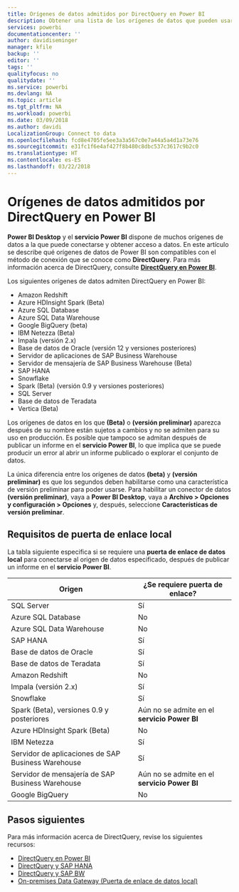 ```yaml
---
title: Orígenes de datos admitidos por DirectQuery en Power BI
description: Obtener una lista de los orígenes de datos que pueden usar DirectQuery.
services: powerbi
documentationcenter: ''
author: davidiseminger
manager: kfile
backup: ''
editor: ''
tags: ''
qualityfocus: no
qualitydate: ''
ms.service: powerbi
ms.devlang: NA
ms.topic: article
ms.tgt_pltfrm: NA
ms.workload: powerbi
ms.date: 03/09/2018
ms.author: davidi
LocalizationGroup: Connect to data
ms.openlocfilehash: fcd8e4705fe5ee3a3a567c0e7a44a5a4d1a73e76
ms.sourcegitcommit: e31fc1f6e4af427f8b480c8dbc537c3617c9b2c0
ms.translationtype: HT
ms.contentlocale: es-ES
ms.lasthandoff: 03/22/2018
---
```

# <a name="data-sources-supported-by-directquery-in-power-bi"></a>Orígenes de datos admitidos por DirectQuery en Power BI
**Power BI Desktop** y el **servicio Power BI** dispone de muchos orígenes de datos a la que puede conectarse y obtener acceso a datos. En este artículo se describe qué orígenes de datos de Power BI son compatibles con el método de conexión que se conoce como **DirectQuery**. Para más información acerca de DirectQuery, consulte [**DirectQuery en Power BI**](desktop-directquery-about.md).

Los siguientes orígenes de datos admiten DirectQuery en Power BI:

* Amazon Redshift
* Azure HDInsight Spark (Beta)
* Azure SQL Database
* Azure SQL Data Warehouse
* Google BigQuery (beta)
* IBM Netezza (Beta)
* Impala (versión 2.x)
* Base de datos de Oracle (versión 12 y versiones posteriores)
* Servidor de aplicaciones de SAP Business Warehouse
* Servidor de mensajería de SAP Business Warehouse (Beta)
* SAP HANA
* Snowflake
* Spark (Beta) (versión 0.9 y versiones posteriores)
* SQL Server
* Base de datos de Teradata
* Vertica (Beta)

Los orígenes de datos en los que **(Beta)** o **(versión preliminar)** aparezca después de su nombre están sujetos a cambios y no se admiten para su uso en producción. Es posible que tampoco se admitan después de publicar un informe en el **servicio Power BI**, lo que implica que se puede producir un error al abrir un informe publicado o explorar el conjunto de datos.

La única diferencia entre los orígenes de datos **(beta)** y **(versión preliminar)** es que los segundos deben habilitarse como una característica de versión preliminar para poder usarse. Para habilitar un conector de datos **(versión preliminar)**, vaya a **Power BI Desktop**, vaya a **Archivo > Opciones y configuración > Opciones** y, después, seleccione **Características de versión preliminar**.

## <a name="on-premises-gateway-requirements"></a>Requisitos de puerta de enlace local
La tabla siguiente especifica si se requiere una **puerta de enlace de datos local** para conectarse al origen de datos especificado, después de publicar un informe en el **servicio Power BI**.

| Origen | ¿Se requiere puerta de enlace? |
| --- | --- |
| SQL Server |Sí |
| Azure SQL Database |No |
| Azure SQL Data Warehouse |No |
| SAP HANA |Sí |
| Base de datos de Oracle |Sí |
| Base de datos de Teradata |Sí |
| Amazon Redshift |No |
| Impala (versión 2.x) |Sí |
| Snowflake |Sí |
| Spark (Beta), versiones 0.9 y posteriores |Aún no se admite en el **servicio Power BI** |
| Azure HDInsight Spark (Beta) |No |
| IBM Netezza |Sí |
| Servidor de aplicaciones de SAP Business Warehouse |Sí |
| Servidor de mensajería de SAP Business Warehouse |Aún no se admite en el **servicio Power BI** |
| Google BigQuery |No |


## <a name="next-steps"></a>Pasos siguientes
Para más información acerca de DirectQuery, revise los siguientes recursos:

* [DirectQuery en Power BI](desktop-directquery-about.md)
* [DirectQuery y SAP HANA](desktop-directquery-sap-hana.md)
* [DirectQuery y SAP BW](desktop-directquery-sap-bw.md)
* [On-premises Data Gateway (Puerta de enlace de datos local)](service-gateway-onprem.md)

